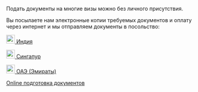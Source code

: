 Подать документы на многие визы можно без личного присутствия.

Вы посылаете нам электронные копии требуемых документов и оплату через интернет и мы отправляем документы в посольство:

<p>
        <a href="/online/india">
          <img  class="img-rounded" width="23" src="/flags/in.png">
          Индия
        </a>
</p>
<p>
    <a href="/online/singapore">
      <img  class="img-rounded" width="23" src="/flags/sg.png">
      Сингапур
    </a>
</p>
<p>
    <a href="/online/emirates">
      <img  class="img-rounded" width="23" src="/flags/ae.png">
      ОАЭ (Эмираты)
    </a>
</p>
<p>
        <a href="/home/online-others">
          Online подготовка документов 
        </a>
</p>


